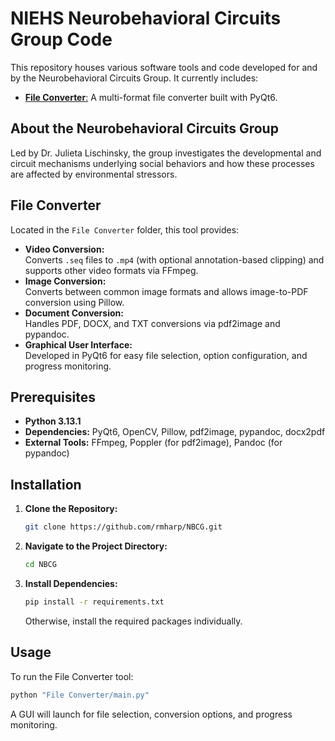 # NIEHS Neurobehavioral Circuits Group Code

This repository houses various software tools and code developed for and by the Neurobehavioral Circuits Group. It currently includes:

- [**File Converter**:](#file-converter) A multi-format file converter built with PyQt6.

## About the Neurobehavioral Circuits Group

Led by Dr. Julieta Lischinsky, the group investigates the developmental and circuit mechanisms underlying social behaviors and how these processes are affected by environmental stressors.

## File Converter

Located in the `File Converter` folder, this tool provides:

- **Video Conversion:**  
  Converts `.seq` files to `.mp4` (with optional annotation-based clipping) and supports other video formats via FFmpeg.
- **Image Conversion:**  
  Converts between common image formats and allows image-to-PDF conversion using Pillow.
- **Document Conversion:**  
  Handles PDF, DOCX, and TXT conversions via pdf2image and pypandoc.
- **Graphical User Interface:**  
  Developed in PyQt6 for easy file selection, option configuration, and progress monitoring.

## Prerequisites

- **Python 3.13.1**
- **Dependencies:** PyQt6, OpenCV, Pillow, pdf2image, pypandoc, docx2pdf
- **External Tools:** FFmpeg, Poppler (for pdf2image), Pandoc (for pypandoc)

## Installation

1. **Clone the Repository:**

   ```bash
   git clone https://github.com/rmharp/NBCG.git
   ```

2. **Navigate to the Project Directory:**

   ```bash
   cd NBCG
   ```

3. **Install Dependencies:**
   
   ```bash
   pip install -r requirements.txt
   ```
   
   Otherwise, install the required packages individually.

## Usage

To run the File Converter tool:

```bash
python "File Converter/main.py"
```

A GUI will launch for file selection, conversion options, and progress monitoring.
